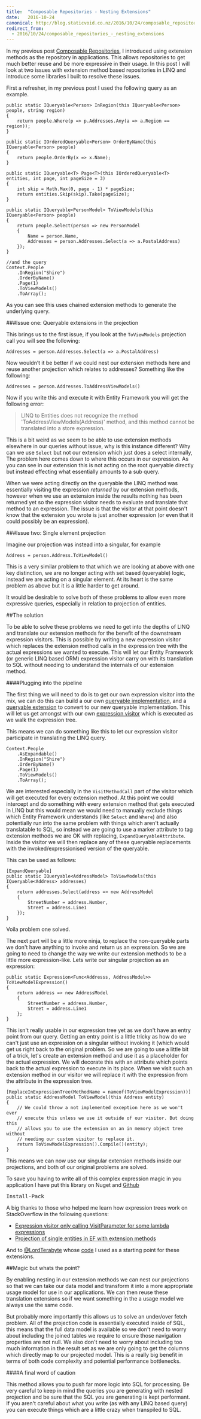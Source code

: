 ```yaml
---
title:  "Composable Repositories - Nesting Extensions"
date:   2016-10-24
canonical: http://blog.staticvoid.co.nz/2016/10/24/composable_repositories_-_nesting_extensions
redirect_from:
  - 2016/10/24/composable_repositories_-_nesting_extensions
---
```

In my previous post [Composable Repositories](http://blog.staticvoid.co.nz/2015/9/8/composable_repositories), I introduced using extension methods as the repository in applications. This allows repositories to get much better reuse and be more expressive in their usage. In this post I will look at two issues with extension method based repositories in LINQ and introduce some libraries I built to resolve these issues.

First a refresher, in my previous post I used the following query as an example.

<pre class="prettyprint">
<code class="language-csharp">public static IQueryable&lt;Person&gt; InRegion(this IQueryable&lt;Person&gt; people, string region)
{
    return people.Where(p =&gt; p.Addresses.Any(a =&gt; a.Region == region));
}

public static IOrderedQueryable&lt;Person&gt; OrderByName(this IQueryable&lt;Person&gt; people)
{
    return people.OrderBy(x =&gt; x.Name);
}

public static IQueryable&lt;T&gt; Page&lt;T&gt;(this IOrderedQueryable&lt;T&gt; entities, int page, int pageSize = 3)
{
    int skip = Math.Max(0, page - 1) * pageSize;
    return entities.Skip(skip).Take(pageSize);
}

public static IQueryable&lt;PersonModel&gt; ToViewModels(this IQueryable&lt;Person&gt; people)
{
    return people.Select(person =&gt; new PersonModel
    {
        Name = person.Name,
        Addresses = person.Addresses.Select(a =&gt; a.PostalAddress)
    });
}

//and the query
Context.People
    .InRegion("Shire")
    .OrderByName()
    .Page(1)
    .ToViewModels()
    .ToArray();</code></pre>

As you can see this uses chained extension methods to generate the underlying query.

###Issue one: Queryable extensions in the projection

This brings us to the first issue, if you look at the `ToViewModels` projection call you will see the following:

<pre class="prettyprint"><code class="language-csharp">Addresses = person.Addresses.Select(a =&gt; a.PostalAddress)</code></pre>

Now wouldn’t it be better if we could nest our extension methods here and reuse another projection which relates to addresses? Something like the following:

<pre class="prettyprint"><code class="language-csharp">Addresses = person.Addresses.ToAddressViewModels()</code></pre>

Now if you write this and execute it with Entity Framework you will get the following error:

> LINQ to Entities does not recognize the method 'ToAddressViewModels(Address)' method, and this method cannot be translated into a store expression.

This is a bit weird as we seem to be able to use extension methods elsewhere in our queries without issue, why is this instance different? Why can we use `Select` but not our extension which just does a select internally, The problem here comes down to where this occurs in our expression. As you can see in our extension this is not acting on the root queryable directly but instead effecting what essentially amounts to a sub query.

When we were acting directly on the queryable the LINQ method was essentially visiting the expression *returned* by our extension methods, however when we use an extension inside the results nothing has been returned yet so the expression visitor needs to evaluate and translate that method to an expression. The issue is that the visitor at that point doesn't know that the extension you wrote is just another expression (or even that it could possibly be an expression).

###Issue two: Single element projection

Imagine our projection was instead into a singular, for example

<pre class="prettyprint"><code class="language-csharp">Address = person.Address.ToViewModel()</code></pre>

This is a very similar problem to that which we are looking at above with one key distinction, we are no longer acting with set based (queryable) logic, instead we are acting on a singular element. At its heart is the same problem as above but it is a little harder to get around.

It would be desirable to solve both of these problems to allow even more expressive queries, especially in relation to projection of entities.

##The solution

To be able to solve these problems we need to get into the depths of LINQ and translate our extension methods for the benefit of the downstream expression visitors. This is possible by writing a new expression visitor which replaces the extension method calls in the expression tree with the actual expressions we wanted to execute. This will let our Entity Framework (or generic LINQ based ORM) expression visitor carry on with its translation to SQL without needing to understand the internals of our extension method.

####Plugging into the pipeline

The first thing we will need to do is to get our own expression visitor into the mix, we can do this can build a our own [queryable implementation](https://github.com/lukemcgregor/LinqExpander/blob/master/LinqExpander/ExpandableQuery.cs), and a [queryable extension](https://github.com/lukemcgregor/LinqExpander/blob/master/LinqExpander/AsExpandableExtension.cs) to convert to our new queryable implementation. This will let us get amongst with our own [expression visitor](https://github.com/lukemcgregor/LinqExpander/blob/master/LinqExpander/ExpandableVisitor.cs) which is executed as we walk the expression tree.

This means we can do something like this to let our expression visitor participate in translating the LINQ query.

<pre class="prettyprint"><code class="language-csharp">Context.People
    .AsExpandable()
    .InRegion("Shire")
    .OrderByName()
    .Page(1)
    .ToViewModels()
    .ToArray();</code></pre>

We are interested especially in the `VisitMethodCall` part of the visitor which will get executed for every extension method. At this point we could intercept and do something with every extension method that gets executed in LINQ but this would mean we would need to manually exclude things which Entity Framework understands (like `Select` and `Where`) and also potentially run into the same problem with things which aren't actually translatable to SQL, so instead we are going to use a marker attribute to tag extension methods we are OK with replacing, `ExpandQueryableAttribute`. Inside the visitor we will then replace any of these queryable replacements with the invoked/expressionised version of the queryable.

This can be used as follows:

<pre class="prettyprint"><code class="language-csharp">[ExpandQueryable]
public static IQueryable&lt;AddressModel&gt; ToViewModels(this IQueryable&lt;Address&gt; addresses)
{
    return addresses.Select(address =&gt; new AddressModel
    {
        StreetNumber = address.Number,
        Street = address.Line1
    });
}</code></pre>

Voila problem one solved.

The next part will be a little more ninja, to replace the non-queryable parts we don't have anything to invoke and return us an expression. So we are going to need to change the way we write our extension methods to be a little more expression-like. Lets write our singular projection as an expression:

<pre class="prettyprint"><code class="language-csharp">public static Expression&lt;Func&lt;Addresss, AddressModel&gt;&gt; ToViewModelExpression()
{
    return address =&gt; new AddressModel
    {
        StreetNumber = address.Number,
        Street = address.Line1
    };
}</code></pre>

This isn't really usable in our expression tree yet as we don't have an entry point from our query. Getting an entry point is a little tricky as how do we can't just use an expression on a singular without invoking it (which would get us right back to the original problem. So we are going to use a little bit of a trick, let's create an extension method and use it as a placeholder for the actual expression. We will decorate this with an attribute which points back to the actual expression to execute in its place. When we visit such an extension method in our visitor we will replace it with the expression from the attribute in the expression tree.

<pre class="prettyprint"><code class="language-csharp">[ReplaceInExpressionTree(MethodName = nameof(ToViewModelExpression))]
public static AddressModel ToViewModel(this Address entity)
{
    // We could throw a not implemented exception here as we won't ever
    // execute this unless we use it outside of our visitor. But doing this
    // allows you to use the extension on an in memory object tree without
    // needing our custom visitor to replace it.
    return ToViewModelExpression().Compile()(entity);
}</code></pre>

This means we can now use our singular extension methods inside our projections, and both of our original problems are solved.

To save you having to write all of this complex expression magic in you application I have put this library on Nuget and [Github](https://github.com/lukemcgregor/LinqExpander)

<pre class="nuget-button" style="width:100px">Install-Package StaticVoid.Core.IO</pre>

A big thanks to those who helped me learn how expression trees work on StackOverflow in the following questions:

 - [Expression visitor only calling VisitParameter for some lambda expressions](http://stackoverflow.com/q/39864270/1070291)
 - [Projection of single entities in EF with extension methods](http://stackoverflow.com/q/39585427/1070291)

And to [@LordTerabyte](http://stackoverflow.com/a/10726256/1070291)  whose [code](http://pastebin.com/4fMjaCMV) I used as a starting point for these extensions.

##Magic but whats the point?

By enabling nesting in our extension methods we can nest our projections so that we can take our data model and transform it into a more appropriate usage model for use in our applications. We can then reuse these translation extensions so if we want something in the a usage model we always use the same code.

But probably more importantly this allows us to solve an under/over fetch problem. All of the projection code is essentially executed inside of SQL, this means that the full data model is available so we don't need to worry about including the joined tables we require to ensure those navigation properties are not null. We also don't need to worry about including too much information in the result set as we are only going to get the columns which directly map to our projected model. This is a really big benefit in terms of both code complexity and potential performance bottlenecks.

####A final word of caution

This method allows you to push far more logic into SQL for processing. Be very careful to keep in mind the queries you are generating with nested projection and be sure that the SQL you are generating is kept performant. If you aren't careful about what you write (as with any LINQ based query) you can execute things which are a little crazy when transpiled to SQL.
